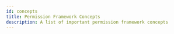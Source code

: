 ```yaml
---
id: concepts
title: Permission Framework Concepts
description: A list of important permission framework concepts
---
```

